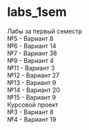 # labs_1sem
Лабы за первый семестр \
№5 - Вариант 8 \
№6 - Вариант 14 \
№7 - Вариант 38 \
№9 - Вариант 4 \
№11 - Вариант 3 \
№12 - Вариант 27 \
№13 - Вариант 9 \
№14 - Вариант 20 \
№15 - Вариант 9 \
Курсовой проект \
№3 - Вариант 8 \
№4 - Вариант 19 
